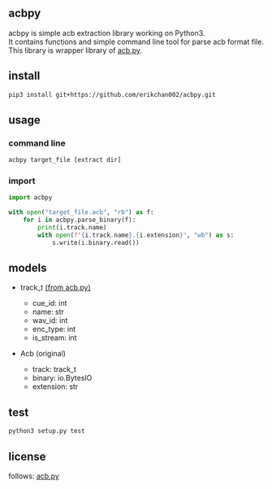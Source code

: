 ## acbpy

acbpy is simple acb extraction library working on Python3.  
It contains functions and simple command line tool for parse acb format file.  
This library is wrapper library of [acb.py](https://github.com/summertriangle-dev/acb.py).  

## install

```bash
pip3 install git+https://github.com/erikchan002/acbpy.git
```

## usage

### command line

``` bash
acbpy target_file [extract dir]
```

### import

```python
import acbpy

with open("target_file.acb", "rb") as f:
    for i in acbpy.parse_binary(f):
        print(i.track.name)
        with open(f"{i.track.name}.{i.extension}", "wb") as s:
            s.write(i.binary.read())
```

## models

- track_t [(from acb.py)](https://github.com/summertriangle-dev/acb.py/blob/master/acb.py#L300)
    - cue_id: int
    - name: str
    - wav_id: int
    - enc_type: int
    - is_stream: int

- Acb (original)
    - track: track_t
    - binary: io.BytesIO
    - extension: str

## test

```bash
python3 setup.py test
```

## license

follows: [acb.py](/acbpy/acb.py#L2-L45)
